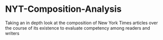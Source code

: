 # NYT-Composition-Analysis
Taking an in depth look at the composition of New York Times articles over the course of its existence to evaluate competency among readers and writers
